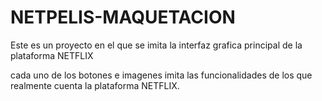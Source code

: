 # NETPELIS-MAQUETACION
Este es un proyecto en el que se imita la interfaz grafica principal de la plataforma NETFLIX 

cada uno de los botones e imagenes imita las funcionalidades de los que realmente cuenta la plataforma NETFLIX.
